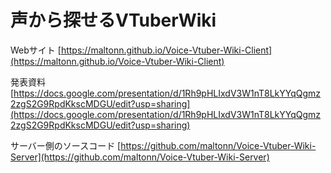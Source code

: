 # 声から探せるVTuberWiki
Webサイト
[https://maltonn.github.io/Voice-Vtuber-Wiki-Client](https://maltonn.github.io/Voice-Vtuber-Wiki-Client)


発表資料  
[https://docs.google.com/presentation/d/1Rh9pHLIxdV3W1nT8LkYYqQgmz2zgS2G9RpdKkscMDGU/edit?usp=sharing](https://docs.google.com/presentation/d/1Rh9pHLIxdV3W1nT8LkYYqQgmz2zgS2G9RpdKkscMDGU/edit?usp=sharing)

サーバー側のソースコード
[https://github.com/maltonn/Voice-Vtuber-Wiki-Server](https://github.com/maltonn/Voice-Vtuber-Wiki-Server)
